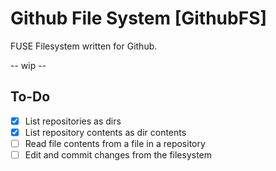 # Github File System [GithubFS] 
FUSE Filesystem written for Github.

-- wip --

## To-Do
- [x] List repositories as dirs
- [x] List repository contents as dir contents
- [ ] Read file contents from a file in a repository
- [ ] Edit and commit changes from the filesystem
